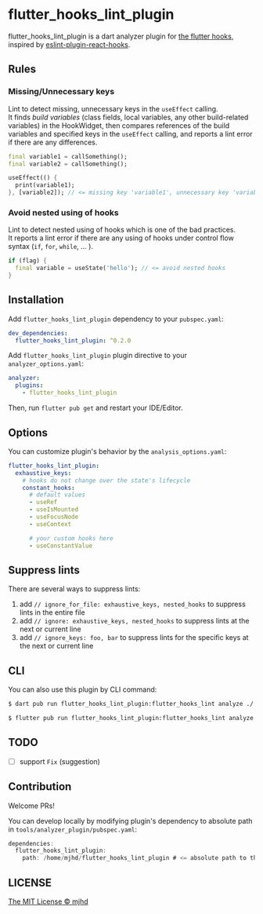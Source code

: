 # flutter_hooks_lint_plugin

flutter_hooks_lint_plugin is a dart analyzer plugin for [the flutter hooks](https://pub.dev/packages/flutter_hooks), inspired by [eslint-plugin-react-hooks](https://www.npmjs.com/package/eslint-plugin-react-hooks).

## Rules

### Missing/Unnecessary keys

Lint to detect missing, unnecessary keys in the `useEffect` calling.  
It finds _build variables_ (class fields, local variables, any other build-related variables) in the HookWidget, then compares references of the build variables and specified keys in the `useEffect` calling, and reports a lint error if there are any differences.

```dart
final variable1 = callSomething();
final variable2 = callSomething();

useEffect(() {
  print(variable1);
}, [variable2]); // <= missing key 'variable1', unnecessary key 'variable2'
```

### Avoid nested using of hooks

Lint to detect nested using of hooks which is one of the bad practices.  
It reports a lint error if there are any using of hooks under control flow syntax (`if`, `for`, `while`, ... ).

```dart
if (flag) {
  final variable = useState('hello'); // <= avoid nested hooks
}
```

## Installation

Add `flutter_hooks_lint_plugin` dependency to your `pubspec.yaml`:

```yaml
dev_dependencies:
  flutter_hooks_lint_plugin: ^0.2.0
```

Add `flutter_hooks_lint_plugin` plugin directive to your `analyzer_options.yaml`:

```yaml
analyzer:
  plugins:
    - flutter_hooks_lint_plugin
```

Then, run `flutter pub get` and restart your IDE/Editor.

## Options

You can customize plugin's behavior by the `analysis_options.yaml`:

```yaml
flutter_hooks_lint_plugin:
  exhaustive_keys:
    # hooks do not change over the state's lifecycle 
    constant_hooks:
      # default values
      - useRef
      - useIsMounted
      - useFocusNode
      - useContext

      # your custom hooks here
      - useConstantValue
```

## Suppress lints

There are several ways to suppress lints:

1. add `// ignore_for_file: exhaustive_keys, nested_hooks` to suppress lints in the entire file
1. add `// ignore: exhaustive_keys, nested_hooks` to suppress lints at the next or current line
1. add `// ignore_keys: foo, bar` to suppress lints for the specific keys at the next or current line

## CLI

You can also use this plugin by CLI command:

```sh
$ dart pub run flutter_hooks_lint_plugin:flutter_hooks_lint analyze ./

$ flutter pub run flutter_hooks_lint_plugin:flutter_hooks_lint analyze ./
```

## TODO

- [ ] support `Fix` (suggestion)

## Contribution

Welcome PRs!

You can develop locally by modifying plugin's dependency to absolute path in `tools/analyzer_plugin/pubspec.yaml`:

```dart
dependencies:
  flutter_hooks_lint_plugin:
    path: /home/mjhd/flutter_hooks_lint_plugin # <= absolute path to the cloned directory
```

## LICENSE

[The MIT License © mjhd](https://github.com/mj-hd/flutter_hooks_lint_plugin/blob/main/LICENSE)

